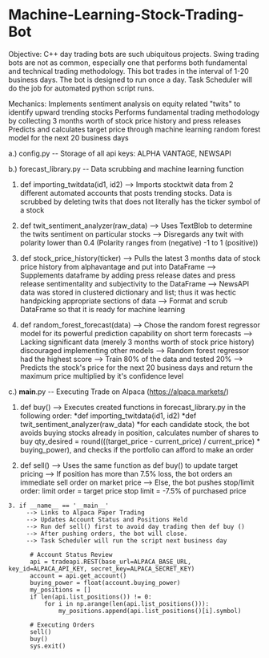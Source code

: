 # Machine-Learning-Stock-Trading-Bot
Objective: C++ day trading bots are such ubiquitous projects. 
Swing trading bots are not as common, especially one that performs both fundamental and technical trading methodology. 
This bot trades in the interval of 1-20 business days. The bot is designed to run once a day.
Task Scheduler will do the job for automated python script runs.

Mechanics: Implements sentiment analysis on equity related "twits" to identify upward trending stocks 
Performs fundamental trading methodology by collecting 3 months worth of stock price history and press releases 
Predicts and calculates target price through machine learning random forest model for the next 20 business days

a.) config.py -- Storage of all api keys: ALPHA VANTAGE, NEWSAPI

b.) forecast_library.py -- Data scrubbing and machine learning function
  
  1. def importing_twitdata(id1, id2) 
      --> Imports stocktwit data from 2 different automated accounts that posts trending stocks. 
          Data is scrubbed by deleting twits that does not literally has the ticker symbol of a stock
  
  2. def twit_sentiment_analyzer(raw_data) 
      --> Uses TextBlob to determine the twits sentiment on particular stocks
      --> Disregards any twit with polarity lower than 0.4 (Polarity ranges from (negative) -1 to 1 (positive))
      
  3. def stock_price_history(ticker)
      --> Pulls the latest 3 months data of stock price history from alphavantage and put into DataFrame
      --> Supplements dataframe by adding press release dates and press release sentimentality and subjectivity to the DataFrame 
      --> NewsAPI data was stored in clustered dictionary and list; thus it was hectic handpicking appropriate sections of data
      --> Format and scrub DataFrame so that it is ready for machine learning
   
  4. def random_forest_forecast(data)
      --> Chose the random forest regressor model for its powerful prediction capability on short term forecasts
      --> Lacking significant data (merely 3 months worth of stock price history) discouraged implementing other models
      --> Random forest regressor had the highest score
      --> Train 80% of the data and tested 20%
      --> Predicts the stock's price for the next 20 business days and return the maximum price multiplied by it's confidence level
         
c.) __main__.py -- Executing Trade on Alpaca (https://alpaca.markets/)
   
   1. def buy()
      --> Executes created functions in forecast_library.py in the following order:
          *def importing_twitdata(id1, id2) 
          *def twit_sentiment_analyzer(raw_data)
          *for each candidate stock, the bot avoids buying stocks already in position, calculates number of shares to buy
          qty_desired = round(((target_price - current_price) / current_price) * buying_power), and checks if the portfolio
          can afford to make an order
          
   2. def sell()
       --> Uses the same function as def buy() to update target pricing
       --> If position has more than 7.5% loss, the bot orders an immediate sell order on market price
       --> Else, the bot pushes stop/limit order: limit order = target price   stop limit = -7.5% of purchased price

    3. if __name__ == '__main__'
         --> Links to Alpaca Paper Trading
         --> Updates Account Status and Positions Held
         --> Run def sell() first to avoid day trading then def buy ()
         --> After pushing orders, the bot will close. 
         --> Task Scheduler will run the script next business day
         
          # Account Status Review
          api = tradeapi.REST(base_url=ALPACA_BASE_URL, key_id=ALPACA_API_KEY, secret_key=ALPACA_SECRET_KEY)
          account = api.get_account()
          buying_power = float(account.buying_power)
          my_positions = []
          if len(api.list_positions()) != 0:
              for i in np.arange(len(api.list_positions())):
                  my_positions.append(api.list_positions()[i].symbol)

          # Executing Orders
          sell()
          buy()
          sys.exit()
       
   
    
    
          
      
